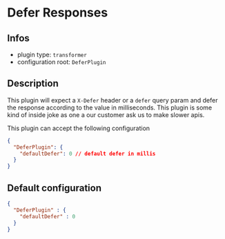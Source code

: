 
# Defer Responses

## Infos

* plugin type: `transformer`
* configuration root: `DeferPlugin`

## Description

This plugin will expect a `X-Defer` header or a `defer` query param and defer the response according to the value in milliseconds.
This plugin is some kind of inside joke as one a our customer ask us to make slower apis.

This plugin can accept the following configuration

```json
{
  "DeferPlugin": {
    "defaultDefer": 0 // default defer in millis
  }
}
```



## Default configuration

```json
{
  "DeferPlugin" : {
    "defaultDefer" : 0
  }
}
```




